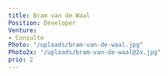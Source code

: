 ```yaml
---
title: Bram van de Waal
Position: Developer
Venture:
- Consulto
Photo: "/uploads/bram-van-de-waal.jpg"
Photo2x: "/uploads/bram-van-de-waal@2x.jpg"
prio: 2
---
```

